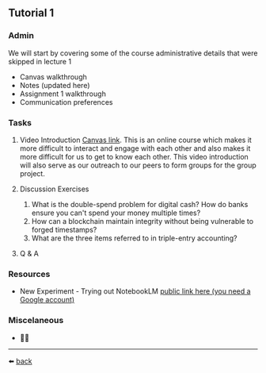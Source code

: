 ## Tutorial 1

### Admin
We will start by covering some of the course administrative details that were skipped in lecture 1
* Canvas walkthrough
* Notes (updated here)
* Assignment 1 walkthrough
* Communication preferences

### Tasks
1. Video Introduction [Canvas link](https://rmit.instructure.com/courses/153071/assignments/1108702).  This is an online course which makes it more difficult to interact and engage with each other and also makes it more difficult for us to get to know each other. This video introduction will also serve as our outreach to our peers to form groups for the group project.

2. Discussion Exercises
   1. What is the double-spend problem for digital cash? How do banks ensure you can't spend your money multiple times?
   2. How can a blockchain maintain integrity without being vulnerable to forged timestamps?
   3. What are the three items referred to in triple-entry accounting?

3. Q & A

### Resources
* New Experiment - Trying out NotebookLM [public link here (you need a Google account)](https://notebooklm.google.com/notebook/830bd552-ef08-49f2-9672-2dd176985248)

### Miscelaneous
* 🤷‍♂️

---
⬅️ [back](../../)
